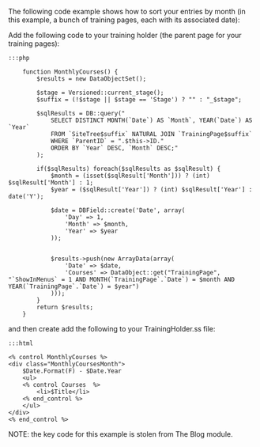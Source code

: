 The following code example shows how to sort your entries by month (in this example, a bunch of training pages, each
with its associated date):

Add the following code to your training holder (the parent page for your training pages):

	:::php
	
		function MonthlyCourses() {
			$results = new DataObjectSet();
	
			$stage = Versioned::current_stage();
			$suffix = (!$stage || $stage == 'Stage') ? "" : "_$stage";
	
			$sqlResults = DB::query("
				SELECT DISTINCT MONTH(`Date`) AS `Month`, YEAR(`Date`) AS `Year`
				FROM `SiteTree$suffix` NATURAL JOIN `TrainingPage$suffix`
				WHERE `ParentID` = ".$this->ID."
				ORDER BY `Year` DESC, `Month` DESC;"
			);
	
			if($sqlResults) foreach($sqlResults as $sqlResult) {
				$month = (isset($sqlResult['Month'])) ? (int) $sqlResult['Month'] : 1;
				$year = ($sqlResult['Year']) ? (int) $sqlResult['Year'] : date('Y');
	
				$date = DBField::create('Date', array(
					'Day' => 1,
					'Month' => $month,
					'Year' => $year
				));
	
	
				$results->push(new ArrayData(array(
					'Date' => $date,
					'Courses' => DataObject::get("TrainingPage", "`ShowInMenus` = 1 AND MONTH(`TrainingPage`.`Date`) = $month AND YEAR(`TrainingPage`.`Date`) = $year")
				)));
			}
			return $results;
		}
	


and then create add the following to your TrainingHolder.ss file:

	:::html
	
	<% control MonthlyCourses %>
	<div class="MonthlyCoursesMonth">
		$Date.Format(F) - $Date.Year
		<ul>
		<% control Courses  %>
			<li>$Title</li>
		<% end_control %>
		</ul>
	</div>
	<% end_control %>
	
	
	


NOTE: the key code for this example is stolen from The Blog module.

